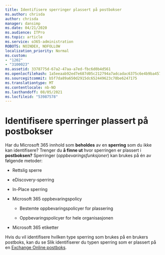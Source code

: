 ```yaml
---
title: Identifisere sperringer plassert på postbokser
ms.author: chrisda
author: chrisda
manager: dansimp
ms.date: 04/21/2020
ms.audience: ITPro
ms.topic: article
ms.service: o365-administration
ROBOTS: NOINDEX, NOFOLLOW
localization_priority: Normal
ms.custom:
- "1202"
- "3100023"
ms.assetid: 3378775d-67a2-47aa-a7ed-fbc6d0b4d561
ms.openlocfilehash: 1a5eeaab92ed7e687d05c212794a7adcadac6375c6e4b9ba4578835d9a9b9ef5
ms.sourcegitcommit: b5f7da89a650d2915dc652449623c78be6247175
ms.translationtype: MT
ms.contentlocale: nb-NO
ms.lasthandoff: 08/05/2021
ms.locfileid: "53987578"
---
```

# <a name="identify-holds-placed-on-mailboxes"></a>Identifisere sperringer plassert på postbokser

Har du Microsoft 365 innhold som **beholdes** av en **sperring** som du ikke kan identifisere? Trenger du **å finne ut** hvor sperringen er plassert i **postboksen?** Sperringer (*oppbevaringsfunksjoner*) kan brukes på én av følgende metoder:
  
- Rettslig sperre

- eDiscovery-sperring

- In-Place sperring

- Microsoft 365 oppbevaringspolicy 

  - Bestemte oppbevaringspolicyer for plassering

  - Oppbevaringspolicyer for hele organisasjonen

- Microsoft 365 etiketter

Hvis du vil identifisere hvilken type sperring som brukes på en brukers postboks, kan du se Slik identifiserer du typen sperring som er plassert på en [Exchange Online postboks](https://docs.microsoft.com/microsoft-365/compliance/identify-a-hold-on-an-exchange-online-mailbox).
